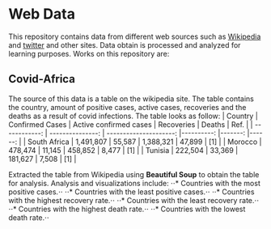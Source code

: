 # Web Data
This repository contains data from different web sources such as [Wikipedia](https://en.wikipedia.org/wiki/Main_Page) and [twitter](https://twitter.com) and other sites.
Data obtain is processed and analyzed for learning purposes. Works on this repository are:

## Covid-Africa
The source of this data is a table on the wikipedia site. The table contains the country, amount of positive cases, active cases, recoveries and the deaths as a result of covid infections.
The table looks as follow:
| Country       | Confirmed Cases  | Active confirmed cases | Recoveries | Deaths  | Ref.   |
| ------------: | ---------------: | ---------------------: |----------: |-------: |------: |
| South Africa  | 1,491,807        | 55,587                 | 1,388,321  | 47,899  |	[1] |
| Morocco       |   478,474        | 11,145                 |   458,852  |  8,477  |	[1] |
| Tunisia       |   222,504        | 33,369                 |   181,627  |  7,508  |	[1] |

Extracted the table from Wikipedia using **Beautiful Soup** to obtain the table for analysis.
Analysis and visualizations include:
⋅⋅* Countries with the most positive cases.⋅⋅
⋅⋅* Countries with the least positive cases.⋅⋅
⋅⋅* Countries with the highest recovery rate.⋅⋅
⋅⋅* Countries with the least recovery rate.⋅⋅
⋅⋅* Countries with the highest death rate.⋅⋅
⋅⋅* Countries with the lowest death rate.⋅⋅

